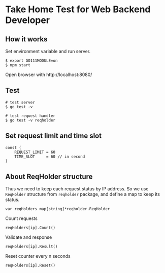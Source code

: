 # Take Home Test for Web Backend Developer

## How it works
Set environment variable and run server.
```
$ export GO111MODULE=on
$ npm start
```
Open browser with http://localhost:8080/

## Test
```
# test server
$ go test -v 

# test request handler
$ go test -v reqholder 
```

## Set request limit and time slot
```
const (
	REQUEST_LIMIT = 60
	TIME_SLOT     = 60 // in second
)
```


## About ReqHolder structure

Thus we need to keep each request status by IP address. So we use `ReqHolder` structure from `reqholder` package, and define a map to keep its status.
```
var reqHolders map[string]*reqholder.ReqHolder
```
Count requests
```
reqHolders[ip].Count()
```
Validate and response
```
reqHolders[ip].Result()
```
Reset counter every n seconds
```
reqHolders[ip].Reset()
```
